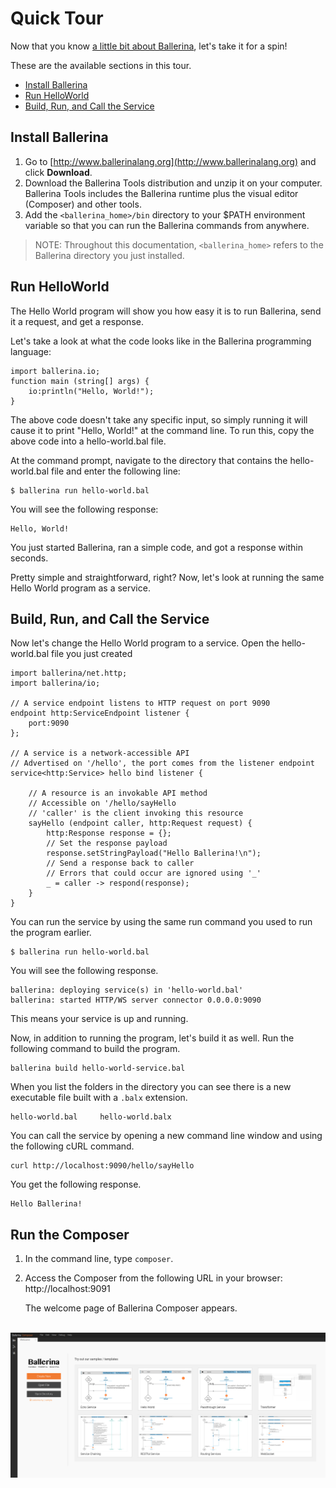 # Quick Tour

Now that you know [a little bit about Ballerina](index.md), let's take it for a spin! 

These are the available sections in this tour.

- [Install Ballerina](#install-ballerina)
- [Run HelloWorld](#run-helloworld)
- [Build, Run, and Call the Service](#build-run-and-call-the-service)


## Install Ballerina

1. Go to [http://www.ballerinalang.org](http://www.ballerinalang.org) and click **Download**. 
1. Download the Ballerina Tools distribution and unzip it on your computer. Ballerina Tools includes the Ballerina runtime plus the visual editor (Composer) and other tools. 
1. Add the `<ballerina_home>/bin` directory to your $PATH environment variable so that you can run the Ballerina commands from anywhere. 

>NOTE: Throughout this documentation, `<ballerina_home>` refers to the Ballerina directory you just installed. 

## Run HelloWorld

The Hello World program will show you how easy it is to run Ballerina, send it a request, and get a response. 

Let's take a look at what the code looks like in the Ballerina programming language:

```
import ballerina.io;
function main (string[] args) {
    io:println("Hello, World!");
}
``` 

The above code doesn't take any specific input, so simply running it will cause it to print "Hello, World!" at the command line. To run this, copy the above code into a hello-world.bal file.

At the command prompt, navigate to the directory that contains the hello-world.bal file and enter the following line:

```
$ ballerina run hello-world.bal
```

You will see the following response:

```
Hello, World!
```

You just started Ballerina, ran a simple code, and got a response within seconds. 

Pretty simple and straightforward, right? Now, let's look at running the same Hello World program as a service.

## Build, Run, and Call the Service

Now let's change the Hello World program to a service. Open the hello-world.bal file you just created

```
import ballerina/net.http;
import ballerina/io;

// A service endpoint listens to HTTP request on port 9090
endpoint http:ServiceEndpoint listener {
    port:9090
};

// A service is a network-accessible API
// Advertised on '/hello', the port comes from the listener endpoint
service<http:Service> hello bind listener {

    // A resource is an invokable API method
    // Accessible on '/hello/sayHello
    // 'caller' is the client invoking this resource 
    sayHello (endpoint caller, http:Request request) {
        http:Response response = {};
        // Set the response payload
        response.setStringPayload("Hello Ballerina!\n");
        // Send a response back to caller
        // Errors that could occur are ignored using '_'
        _ = caller -> respond(response);
    }
}
```

You can run the service by using the same run command you used to run the program earlier.

```
$ ballerina run hello-world.bal
```

You will see the following response.

```
ballerina: deploying service(s) in 'hello-world.bal'
ballerina: started HTTP/WS server connector 0.0.0.0:9090
```

This means your service is up and running. 

Now, in addition to running the program, let's build it as well. Run the following command to build the program.

```
ballerina build hello-world-service.bal
```

When you list the folders in the directory you can see there is a new executable file built with a `.balx` extension.

```
hello-world.bal		hello-world.balx
```

You can call the service by opening a new command line window and using the following cURL command.

```
curl http://localhost:9090/hello/sayHello
```

You get the following response.

```
Hello Ballerina!
```

## Run the Composer

1. In the command line, type `composer`.

1. Access the Composer from the following URL in your browser: http://localhost:9091

    The welcome page of Ballerina Composer appears. 
    
    ![alt text](images/ComposerNew1.png "Welcome page")
    
